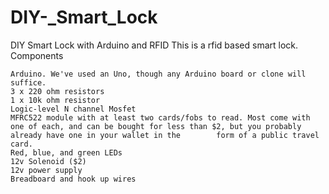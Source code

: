 # DIY-_Smart_Lock
DIY Smart Lock with Arduino and RFID
This is a rfid based smart lock.
Components



    Arduino. We've used an Uno, though any Arduino board or clone will suffice.
    3 x 220 ohm resistors
    1 x 10k ohm resistor
    Logic-level N channel Mosfet
    MFRC522 module with at least two cards/fobs to read. Most come with one of each, and can be bought for less than $2, but you probably already have one in your wallet in the        form of a public travel card.
    Red, blue, and green LEDs
    12v Solenoid ($2)
    12v power supply
    Breadboard and hook up wires

